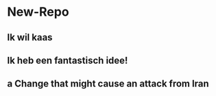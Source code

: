 # New-Repo
## Ik wil kaas


## Ik heb een fantastisch idee!

## a Change that might cause an attack from Iran